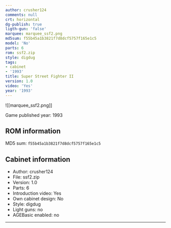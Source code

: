 ```yaml
---
author: crusher124
comments: null
crt: horizontal
dg-publish: true
ligth-gun: 'false'
marquee: marquee_ssf2.png
md5sum: f55b45a1b3821f7d8dcf5757f165e1c5
model: 'No'
parts: 6
rom: ssf2.zip
style: digdug
tags:
- cabinet
- '1993'
title: Super Street Fighter II
version: 1.0
video: 'Yes'
year: '1993'
---
```


![[marquee_ssf2.png]]

Game published year: 1993

## ROM information

MD5 sum: `f55b45a1b3821f7d8dcf5757f165e1c5` 

## Cabinet information

- Author: crusher124
- File: ssf2.zip
- Version: 1.0
- Parts: 6
- Introduction video: Yes
- Own cabinet design: No
- Style: digdug
- Light guns: no
- AGEBasic enabled: no

---
